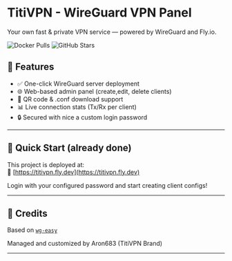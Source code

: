 # TitiVPN - WireGuard VPN Panel

Your own fast & private VPN service — powered by WireGuard and Fly.io.

![Docker Pulls](https://img.shields.io/docker/pulls/weejewel/wg-easy)
![GitHub Stars](https://img.shields.io/github/stars/wg-easy/wg-easy)

## 🌟 Features

- ✅ One-click WireGuard server deployment
- 🌐 Web-based admin panel (create,edit, delete clients)
- 📱 QR code & .conf download support
- 📊 Live connection stats (Tx/Rx per client)
- 🔒 Secured with nice a custom login password
 
---

## 🚀 Quick Start (already done)

This project is deployed at:  
🔗 [https://titivpn.fly.dev](https://titivpn.fly.dev)

Login with your configured password and start creating client configs!

---

## 🧠 Credits

Based on [`wg-easy`](https://github.com/WeeJeWel/wg-easy)

Managed and customized by Aron683 (TitiVPN Brand)

---
